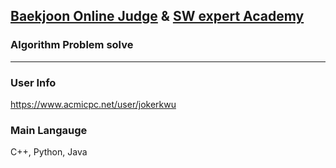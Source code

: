 ## [Baekjoon Online Judge][1] & [SW expert Academy][2] 
### Algorithm Problem solve
---------------------------
### User Info
https://www.acmicpc.net/user/jokerkwu

### Main Langauge
C++, Python, Java








[1]:https://www.acmicpc.net/
[2]:https://swexpertacademy.com/main/main.do
